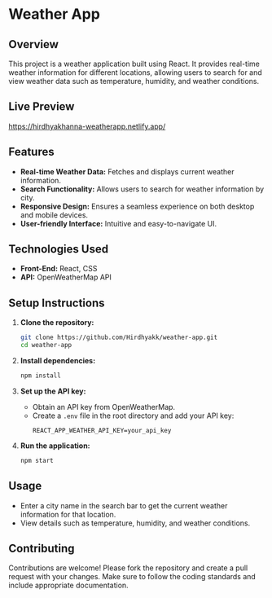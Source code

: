 # Weather App

## Overview
This project is a weather application built using React. It provides real-time weather information for different locations, allowing users to search for and view weather data such as temperature, humidity, and weather conditions.

## Live Preview
https://hirdhyakhanna-weatherapp.netlify.app/

## Features
- **Real-time Weather Data:** Fetches and displays current weather information.
- **Search Functionality:** Allows users to search for weather information by city.
- **Responsive Design:** Ensures a seamless experience on both desktop and mobile devices.
- **User-friendly Interface:** Intuitive and easy-to-navigate UI.

## Technologies Used
- **Front-End:** React, CSS
- **API:** OpenWeatherMap API

## Setup Instructions
1. **Clone the repository:**
   ```bash
   git clone https://github.com/Hirdhyakk/weather-app.git
   cd weather-app
   ```

2. **Install dependencies:**
   ```bash
   npm install
   ```

3. **Set up the API key:**
   - Obtain an API key from OpenWeatherMap.
   - Create a `.env` file in the root directory and add your API key:
     ```
     REACT_APP_WEATHER_API_KEY=your_api_key
     ```

4. **Run the application:**
   ```bash
   npm start
   ```

## Usage
- Enter a city name in the search bar to get the current weather information for that location.
- View details such as temperature, humidity, and weather conditions.

## Contributing
Contributions are welcome! Please fork the repository and create a pull request with your changes. Make sure to follow the coding standards and include appropriate documentation.
